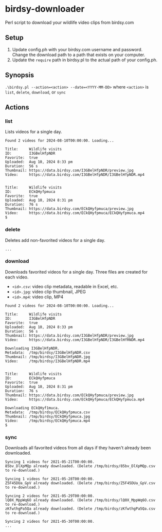 # birdsy-downloader
Perl script to download your wildlife video clips from birdsy.com

## Setup
1. Update config.ph with your birdsy.com username and password. Change the download path to a path that exists on your computer.
2. Update the `require` path in birdsy.pl to the actual path of your config.ph.

## Synopsis

`.\birdsy.pl --action=<action> --date=<YYYY-MM-DD>`
where `<action>` is `list`, `delete`, `download`, or `sync`

## Actions
### list
Lists videos for a single day.
```$ ./birdsy.pl --action=list --date=2024-08-10
Found 2 videos for 2024-08-10T00:00:00. Loading...

Title:     Wildlife visits
ID:        I3GBelHfpNDR
Favorite:  true
Uploaded:  Aug 10, 2024 8:33 pm
Duration:  56 s
Thumbnail: https://data.birdsy.com/I3GBelHfpNDR/preview.jpg
Video:     https://data.birdsy.com/I3GBelHfpNDR/I3GBelHfpNDR.mp4


Title:     Wildlife visits
ID:        ECkQHyfpmuca
Favorite:  true
Uploaded:  Aug 10, 2024 8:31 pm
Duration:  76 s
Thumbnail: https://data.birdsy.com/ECkQHyfpmuca/preview.jpg
Video:     https://data.birdsy.com/ECkQHyfpmuca/ECkQHyfpmuca.mp4
$
```

### delete
Deletes add non-favorited videos for a single day.

```$ ./birdsy.pl --action=list --date=2024-08-10
...
```

### download
Downloads favorited videos for a single day. Three files are created for each video.
 - `<id>.csv`: video clip metadata, readable in Excel, etc.
 - `<id>.jpg`: video clip thumbnail, JPEG
 - `<id>.mp4`: video clip, MP4

```$ ./birdsy.pl --action=download --date=2024-08-10
Found 2 videos for 2024-08-10T00:00:00. Loading...

Title:     Wildlife visits
ID:        I3GBelHfpNDR
Favorite:  true
Uploaded:  Aug 10, 2024 8:33 pm
Duration:  56 s
Thumbnail: https://data.birdsy.com/I3GBelHfpNDR/preview.jpg
Video:     https://data.birdsy.com/I3GBelHfpNDR/I3GBelHfRNDR.mp4

Downloading I3GBelHfpNDR.
Metadata:  /tmp/birdsy/I3GBelHfpNDR.csv
Thumbnail: /tmp/birdsy/I3GBelHfpNDR.jpg
Video:     /tmp/birdsy/I3GBelHfpNDR.mp4


Title:     Wildlife visits
ID:        ECkQHyfpmuca
Favorite:  true
Uploaded:  Aug 10, 2024 8:31 pm
Duration:  76 s
Thumbnail: https://data.birdsy.com/ECkQHyfpmuca/preview.jpg
Video:     https://data.birdsy.com/ECkQHyfpmuca/ECkQHyfpmuca.mp4

Downloading ECkQHyf1muca.
Metadata:  /tmp/birdsy/ECkQHyfpmuca.csv
Thumbnail: /tmp/birdsy/ECkQHyfpmuca.jpg
Video:     /tmp/birdsy/ECkQHyfpmuca.mp4
$ 
```

### sync
Downloads all favorited videos from all days if they haven't already been downloaded.

```$ ./birdsy.pl --action=sync
Syncing 1 videos for 2021-05-21T00:00:00.
85bv_DlXpMQp already downloaded. (Delete /tmp/birdsy/85bv_DlXpMQp.csv to re-download.)

Syncing 1 videos for 2021-05-28T00:00:00.
Z5F45DUa_GpV already downloaded. (Delete /tmp/birdsy/Z5F45DUa_GpV.csv to re-download.)

Syncing 2 videos for 2021-05-29T00:00:00.
lQ0X_MppWq6O already downloaded. (Delete /tmp/birdsy/lQ0X_MppWq6O.csv to re-download.)
zKfwthgPa5Qa already downloaded. (Delete /tmp/birdsy/zKfwthgPa5Qa.csv to re-download.)

Syncing 2 videos for 2021-05-30T00:00:00.
...
```
